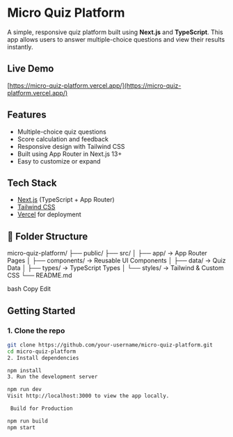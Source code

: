 # Micro Quiz Platform

A simple, responsive quiz platform built using **Next.js** and **TypeScript**. This app allows users to answer multiple-choice questions and view their results instantly.

##  Live Demo

 [https://micro-quiz-platform.vercel.app/](https://micro-quiz-platform.vercel.app/)

##  Features

-  Multiple-choice quiz questions
-  Score calculation and feedback
-  Responsive design with Tailwind CSS
-  Built using App Router in Next.js 13+
-  Easy to customize or expand

##  Tech Stack

- [Next.js](https://nextjs.org/) (TypeScript + App Router)
- [Tailwind CSS](https://tailwindcss.com/)
- [Vercel](https://vercel.com/) for deployment

## 📂 Folder Structure
micro-quiz-platform/
├── public/
├── src/
│ ├── app/ → App Router Pages
│ ├── components/ → Reusable UI Components
│ ├── data/ → Quiz Data
│ ├── types/ → TypeScript Types
│ └── styles/ → Tailwind & Custom CSS
└── README.md

bash
Copy
Edit

##  Getting Started

### 1. Clone the repo

```bash
git clone https://github.com/your-username/micro-quiz-platform.git
cd micro-quiz-platform
2. Install dependencies

npm install
3. Run the development server

npm run dev
Visit http://localhost:3000 to view the app locally.

 Build for Production

npm run build
npm start

